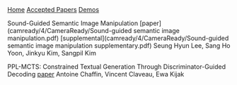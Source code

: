 <div class="header">
  <a href="https://ctrlgenworkshop.github.io/">Home</a>
  <a class="active" href="https://ctrlgenworkshop.github.io/accepted_papers.html">Accepted Papers</a>
  <a href="https://ctrlgenworkshop.github.io/accepted_demos.html">Demos</a>
</div>

<head>
<meta http-equiv="Content-Type" content="text/html; charset=UTF-8">
  <meta name="viewport" content="“width=800”">
</head>

Sound-Guided Semantic Image Manipulation [paper](camready/4/CameraReady/Sound-guided semantic image manipulation.pdf) [supplemental](camready/4/CameraReady/Sound-guided semantic image manipulation supplementary.pdf)
Seung Hyun Lee, Sang Ho Yoon, Jinkyu Kim, Sangpil Kim

PPL-MCTS: Constrained Textual Generation Through Discriminator-Guided Decoding [paper](camready/9/CameraReady/PPL_MCTS_CTRLGen_Camera_Ready.pdf)
Antoine Chaffin, Vincent Claveau, Ewa Kijak
